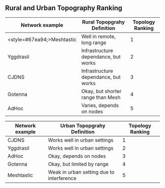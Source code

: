 ## Rural and Urban Topography Ranking

| Network example | Rural Topopgrahy Definition              | Topology Ranking |
|-----------------|------------------------------------------|------------------|
| <style=#67ea94;>Meshtastic</span>      | Well in remote, long range               | 1                |
| Yggdrasil       | Infrastructure dependance, but works     | 2                |
| CJDNS           | Infrastructure dependance, but works     | 3                |
| Gotenna         | Okay, but shorter range than Mesh        | 4                |
| AdHoc           | Varies, depends on nodes                 | 5                |

| Network example | Urban Topopgrahy Definition              | Topology Ranking |
|-----------------|------------------------------------------|------------------|
| CJDNS           | Works well in urban settings             | 1                | 
| Yggdrasil       | Works well in urban settings             | 2                |
| AdHoc           | Okay, depends on nodes                   | 3                |
| Gotenna         | Okay, but limited by range               | 4                |
| Meshtastic      | Weak in urban setting due to interference| 5                |
